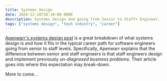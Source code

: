 ```yaml
---
title: Systems Design
date: 2020-12-28T10:10:00-0800
description: Systems design and going from Senior to Staff+ Engineer.
tags: ["systems design", "tech industry", "career"]
---
```


[apenwarr's systems design post]: https://apenwarr.ca/log/20201227

[Apenwarr's systems design post] is a great breakdown of what systems design is
and how it fits in the typical career path for software engineers going from
senior to staff levels. Specifically, Apenwarr explains that the difference
between senior and staff engineers is that staff engineers design and implement
previously _un-diagnosed business problems_. Their article goes into where this
expectation may break-down.

More to come...
